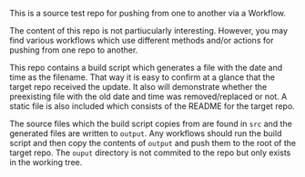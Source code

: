 This is a source test repo for pushing from one to another via a Workflow.

The content of this repo is not partiucularly interesting. However, you may
find various workflows which use different methods and/or actions for pushing
from one repo to another.

This repo contains a build script which generates a file with the date and
time as the filename. That way it is easy to confirm at a glance that the
target repo received the update. It also will demonstrate whether the
preexisting file with the old date and time was removed/replaced or not. A
static file is also included which consists of the README for the target
repo.

The source files which the build script copies from are found in `src` and the
generated files are written to `output`. Any workflows should run the build
script and then copy the contents of `output` and push them to the root of
the target repo. The `ouput` directory is not commited to the repo but only
exists in the working tree.
